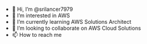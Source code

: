 - 👋 Hi, I’m @srilancer7979
- 👀 I’m interested in AWS 
- 🌱 I’m currently learning AWS Solutions Architect
- 💞️ I’m looking to collaborate on AWS Cloud Solutions
- 📫 How to reach me 

<!---
srilancer7979/srilancer7979 is a ✨ special ✨ repository because its `README.md` (this file) appears on your GitHub profile.
You can click the Preview link to take a look at your changes.
--->
